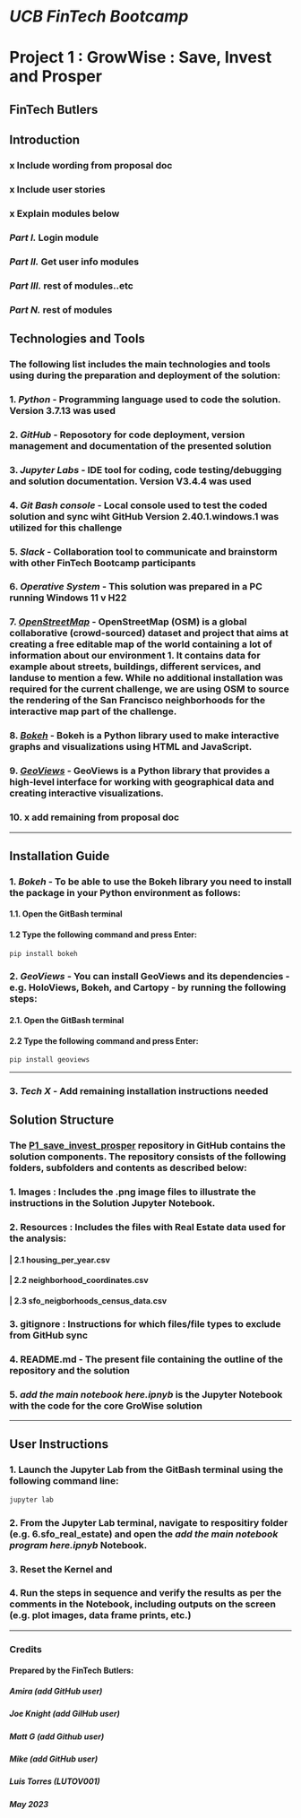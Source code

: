 # ***UCB FinTech Bootcamp***
# **Project 1 : GrowWise : Save, Invest and Prosper**
## **FinTech Butlers**
## **Introduction**

### x Include wording from proposal doc
### x Include user stories
### x Explain modules below
### ***Part I.*** Login module
### ***Part II.*** Get user info modules
### ***Part III.*** rest of modules..etc
### ***Part N.*** rest of modules
## **Technologies and Tools**

### The following list includes the main technologies and tools using during the preparation and deployment of the solution:
### 1. *Python* - Programming language used to code the solution. Version 3.7.13 was used
### 2. *GitHub* - Reposotory for code deployment, version management and documentation of the presented solution
### 3. *Jupyter Labs* - IDE tool for coding, code testing/debugging and solution documentation. Version V3.4.4 was used
### 4. *Git Bash console* - Local console used to test the coded solution and sync wiht GitHub Version 2.40.1.windows.1 was utilized for this challenge
### 5. *Slack* - Collaboration tool to communicate and brainstorm with other FinTech Bootcamp participants
### 6. *Operative System* - This solution was prepared in a PC running Windows 11 v H22
### 7. *[OpenStreetMap](https://wiki.openstreetmap.org/wiki/Using_OpenStreetMap)* - OpenStreetMap (OSM) is a global collaborative (crowd-sourced) dataset and project that aims at creating a free editable map of the world containing a lot of information about our environment 1. It contains data for example about streets, buildings, different services, and landuse to mention a few. While no additional installation was required for the current challenge, we are using OSM to source the rendering of the San Francisco neighborhoods for the interactive map part of the challenge.
### 8. *[Bokeh](https://bokeh.org/)* - Bokeh is a Python library used to make interactive graphs and visualizations using HTML and JavaScript.
### 9. *[GeoViews](https://geoviews.org/)* -  GeoViews is a Python library that provides a high-level interface for working with geographical data and creating interactive visualizations.
### 10. x add remaining from proposal doc
---
## **Installation Guide**

### 1. *Bokeh* - To be able to use the Bokeh library you need to install the package in your Python environment as follows:
#### 1.1. Open the GitBash terminal
#### 1.2 Type the following command and press Enter:
```python 
pip install bokeh
```
### 2. *GeoViews* - You can install GeoViews and its dependencies - e.g. HoloViews, Bokeh, and Cartopy -  by running the following steps:
#### 2.1. Open the GitBash terminal
#### 2.2 Type the following command and press Enter:
```python 
pip install geoviews
```
---
### 3. *Tech X* - Add remaining installation instructions needed
## **Solution Structure**

### The **[P1_save_invest_prosper](https://github.com/LUTOV001/P1_Grow_Wise)** repository in GitHub contains the solution components. The repository consists of the following folders, subfolders and contents as described below:
 
###    1. Images : Includes the .png image files to illustrate the instructions in the Solution Jupyter Notebook. 
###    2. Resources : Includes the files with Real Estate data used for the analysis:
####     | 2.1 housing_per_year.csv
####     | 2.2 neighborhood_coordinates.csv
####     | 2.3 sfo_neigborhoods_census_data.csv
###    3. gitignore : Instructions for which files/file types to exclude from GitHub sync
###    4. README.md - The present file containing the outline of the repository and the solution
###    5. *add the main notebook here.ipnyb* is the Jupyter Notebook with the code for the core GroWise solution
---
## **User Instructions**

### 1. Launch the Jupyter Lab from the GitBash terminal using the following command line:
```python 
jupyter lab
```
### 2. From the Jupyter Lab terminal, navigate to respositiry folder (e.g. 6.sfo_real_estate) and open the *add the main notebook program here.ipnyb* Notebook.
### 3. Reset the Kernel and
### 4. Run the steps in sequence and verify the results as per the comments in the Notebook, including outputs on the screen (e.g. plot images, data frame prints, etc.)
---
### **Credits**

#### Prepared by the FinTech Butlers:
#####   Amira (add GitHub user)
#####   Joe Knight (add GilHub user)
#####   Matt G (add Github user)
#####   Mike (add GitHub user)
#####   Luis Torres (LUTOV001)
#### 
##### May 2023